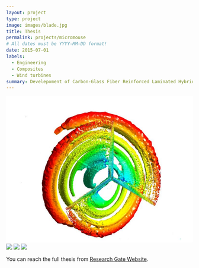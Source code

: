 ```yaml
---
layout: project
type: project
image: images/blade.jpg
title: Thesis
permalink: projects/micromouse
# All dates must be YYYY-MM-DD format!
date: 2015-07-01
labels:
  - Engineering
  - Composites
  - Wind turbines
summary: Develepoment of Carbon-Glass Fiber Reinforced Laminated Hybrid Composites.
---
```


<div class="ui small rounded images">
  <img class="ui image" src="../images/wing.JPG">
  <img class="ui image" src="../images/micromouse-robot-2.jpg">
  <img class="ui image" src="../images/micromouse.jpg">
  <img class="ui image" src="../images/micromouse-circuit.png">
</div>


You can reach the full thesis from [Research Gate Website](http://dx.doi.org/10.13140/RG.2.2.26843.08483).



